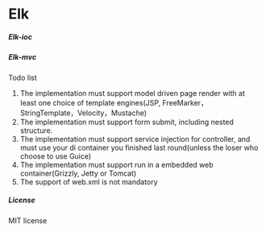 Elk
===


##### Elk-ioc



##### Elk-mvc

Todo list

1. The implementation must support model driven page render with at least one choice of template engines(JSP, FreeMarker，StringTemplate，Velocity，Mustache)
2. The implementation must support form submit, including nested structure.
3. The implementation must support service injection for controller, and must use your di container you finished last round(unless the loser who choose to use Guice)
4. The implementation must support run in a embedded web container(Grizzly, Jetty or Tomcat)
5. The support of web.xml is not mandatory

##### License
MIT license

